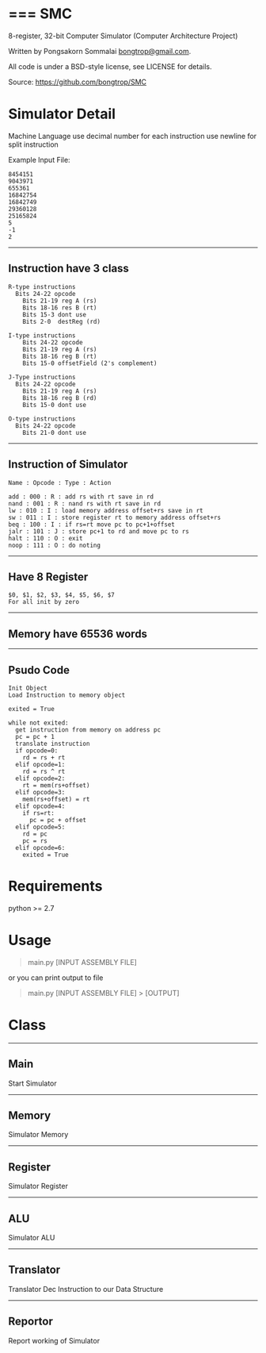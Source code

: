 ===
SMC
===

8-register, 32-bit Computer Simulator (Computer Architecture Project)

Written by Pongsakorn Sommalai <bongtrop@gmail.com>.

All code is under a BSD-style license, see LICENSE for details.

Source: https://github.com/bongtrop/SMC


Simulator Detail
================

  Machine Language use decimal number for each  instruction use newline for split instruction

  Example Input File:

    8454151
    9043971
    655361
    16842754
    16842749
    29360128
    25165824
    5
    -1
    2


  ------------------------
  Instruction have 3 class
  ------------------------

    R-type instructions
      Bits 24-22 opcode
  		Bits 21-19 reg A (rs)
  		Bits 18-16 res B (rt)
  		Bits 15-3 dont use
  		Bits 2-0  destReg (rd)

    I-type instructions
  		Bits 24-22 opcode
  		Bits 21-19 reg A (rs)
  		Bits 18-16 reg B (rt)
  		Bits 15-0 offsetField (2's complement)

    J-Type instructions
      Bits 24-22 opcode
  		Bits 21-19 reg A (rs)
  		Bits 18-16 reg B (rd)
  		Bits 15-0 dont use

    O-type instructions
      Bits 24-22 opcode
  		Bits 21-0 dont use


  ------------------------
  Instruction of Simulator
  ------------------------

    Name : Opcode : Type : Action

    add : 000 : R : add rs with rt save in rd
    nand : 001 : R : nand rs with rt save in rd
    lw : 010 : I : load memory address offset+rs save in rt
    sw : 011 : I : store register rt to memory address offset+rs
    beq : 100 : I : if rs=rt move pc to pc+1+offset
    jalr : 101 : J : store pc+1 to rd and move pc to rs
    halt : 110 : O : exit
    noop : 111 : O : do noting


  ---------------
  Have 8 Register
  ---------------

    $0, $1, $2, $3, $4, $5, $6, $7
    For all init by zero


  -----------------------
  Memory have 65536 words
  -----------------------


  ----------
  Psudo Code
  ----------

    Init Object
    Load Instruction to memory object

    exited = True

    while not exited:
      get instruction from memory on address pc
      pc = pc + 1
      translate instruction
      if opcode=0:
        rd = rs + rt
      elif opcode=1:
        rd = rs ^ rt
      elif opcode=2:
        rt = mem(rs+offset)
      elif opcode=3:
        mem(rs+offset) = rt
      elif opcode=4:
        if rs=rt:
          pc = pc + offset
      elif opcode=5:
        rd = pc
        pc = rs
      elif opcode=6:
        exited = True


Requirements
============

python >= 2.7


Usage
=====

  > main.py [INPUT ASSEMBLY FILE]

or you can print output to file

  > main.py [INPUT ASSEMBLY FILE] > [OUTPUT]


Class
=====

----
Main
----

Start Simulator


----
Memory
----

Simulator Memory


----
Register
----

Simulator Register


----
ALU
----

Simulator ALU


----
Translator
----

Translator Dec Instruction to our Data Structure


----
Reportor
----

Report working of Simulator
